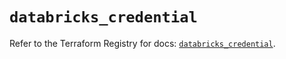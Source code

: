 # `databricks_credential`

Refer to the Terraform Registry for docs: [`databricks_credential`](https://registry.terraform.io/providers/databricks/databricks/1.62.1/docs/resources/credential).
